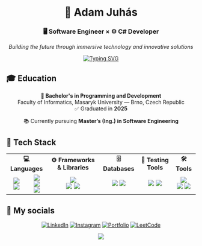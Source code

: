 <div align="center">

# 🌟 Adam Juhás

### 🖥 Software Engineer × ⚙ C# Developer

*Building the future through immersive technology and innovative solutions*

[![Typing SVG](https://readme-typing-svg.demolab.com?font=Fira+Code&weight=500&size=18&duration=3000&pause=1000&color=00D9FF&center=true&vCenter=true&multiline=true&width=600&height=80&lines=Interested+in+Software+and+Web+Developement;Wanna+become+FullStack+oriented)](https://git.io/typing-svg)

</div>

## 🎓 Education

<div align="center">

**💎 Bachelor's in Programming and Development**  
Faculty of Informatics, Masaryk University — Brno, Czech Republic  
✅ Graduated in **2025**  

📚 Currently pursuing **Master’s (Ing.) in Software Engineering**

</div>


## 🧰 Tech Stack

<div align="center">

<table align="center">
  <tr>
    <td align="center" colspan="2"><strong>💻 Languages</strong></td>
     <td align="center"><strong>⚙️ Frameworks & Libraries</strong></td>
    <td align="center"><strong>🗄️ Databases</strong></td>
    <td align="center"><strong>🧪 Testing Tools</strong></td>
    <td align="center"><strong>🛠️ Tools</strong></td>
  </tr>
  <tr>
    <td align="center">
      <img src="https://img.shields.io/badge/TypeScript-3178C6?style=for-the-badge&logo=typescript&logoColor=white" />
      <br/>
      <img src="https://img.shields.io/badge/C%23-239120?style=for-the-badge&logo=csharp&logoColor=white" />
    </td>
    <td align="center">
      <img src="https://img.shields.io/badge/Python-3776AB?style=for-the-badge&logo=python&logoColor=white" />
      <br/>
      <img src="https://img.shields.io/badge/Java-ED8B00?style=for-the-badge&logo=openjdk&logoColor=white" />
      <br/>
      <img src="https://img.shields.io/badge/C/C++-00599C?style=for-the-badge&logo=cplusplus&logoColor=white" />
    </td>
    <td align="center">
      <img src="https://img.shields.io/badge/React-61DAFB?style=for-the-badge&logo=react&logoColor=black" />
      <br/>
      <img src="https://img.shields.io/badge/Tailwind-06B6D4?style=for-the-badge&logo=tailwindcss&logoColor=white" />
      <img src="https://img.shields.io/badge/Vite-646CFF?style=for-the-badge&logo=vite&logoColor=white" />
    </td>
    <td align="center">
      <img src="https://img.shields.io/badge/PostgreSQL-4169E1?style=for-the-badge&logo=postgresql&logoColor=white" />
      <img src="https://img.shields.io/badge/SQL%20Server-CC2927?style=for-the-badge&logo=microsoftsqlserver&logoColor=white" />
    </td>
    <td align="center">
      <img src="https://img.shields.io/badge/xUnit.net-5FA03C?style=for-the-badge&logo=xunit&logoColor=white" />
      <img src="https://img.shields.io/badge/Moq-8A4182?style=for-the-badge&logoColor=white" />
  </td>
    <td align="center">
      <img src="https://img.shields.io/badge/Git-F05032?style=for-the-badge&logo=git&logoColor=white" />
      <br/>
      <img src="https://img.shields.io/badge/Axios-5A29E4?style=for-the-badge&logo=axios&logoColor=white" />
      <img src="https://img.shields.io/badge/Docker-2496ED?style=for-the-badge&logo=docker&logoColor=white" />
    </td>
  </tr>
</table>

</div>


## 🤝 My socials

<div align="center">

[![LinkedIn](https://img.shields.io/badge/LinkedIn-0077B5?style=for-the-badge&logo=linkedin&logoColor=white)](https://www.linkedin.com/in/adam-juh%C3%A1s-a57ab3273/)
[![Instagram](https://img.shields.io/badge/Instagram-E4405F?style=for-the-badge&logo=instagram&logoColor=white)](https://www.instagram.com/adam.juhas8/?hl=sk)
[![Portfolio](https://img.shields.io/badge/Portfolio-FF5722?style=for-the-badge&logo=google-chrome&logoColor=white)](http://marneyd8.github.io/portfolio)
[![LeetCode](https://img.shields.io/badge/LeetCode-FFA116?style=for-the-badge&logo=leetcode&logoColor=black)](https://leetcode.com/u/adamjuhas/)

</div>

<div align="center">
  <img src="https://capsule-render.vercel.app/api?type=waving&color=gradient&customColorList=6,11,20&height=100&section=footer&text=Thanks%20for%20visiting!&fontSize=16&fontColor=fff&animation=twinkling"/>
</div>



<!---
Marneyd8/Marneyd8 is a ✨ special ✨ repository because its `README.md` (this file) appears on your GitHub profile.
You can click the Preview link to take a look at your changes.
--->
